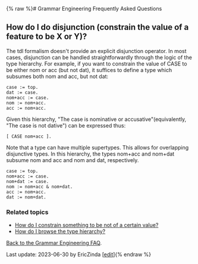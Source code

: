 {% raw %}# Grammar Engineering Frequently Asked Questions

## How do I do disjunction (constrain the value of a feature to be X or Y)?

The tdl formalism doesn't provide an explicit disjunction operator. In
most cases, disjunction can be handled straightforwardly through the
logic of the type hierarchy. For example, if you want to constrain the
value of CASE to be either nom or acc (but not dat), it suffices to
define a type which subsumes both nom and acc, but not dat:

    case := top.
    dat := case.
    nom+acc := case.
    nom := nom+acc.
    acc := nom+acc.

Given this hierarchy, "The case is nominative or
accusative"(equivalently, "The case is not dative") can be expressed
thus:

    [ CASE nom+acc ].

Note that a type can have multiple supertypes. This allows for
overlapping disjunctive types. In this hierarchy, the types nom+acc and
nom+dat subsume nom and acc and nom and dat, respectively.

    case := top.
    nom+acc := case.
    nom+dat := case.
    nom := nom+acc & nom+dat.
    acc := nom+acc.
    dat := nom+dat.

### Related topics

- [How do I constrain something to be not of a certain
value?](https://delph-in.github.io/docs/matrix/GeFaqNegValue)
- [How do I browse the type hierarchy?](https://delph-in.github.io/docs/matrix/GeFaqViewHierarchy)

[Back to the Grammar Engineering FAQ](https://delph-in.github.io/docs/matrix/GrammarEngineeringFAQ).

Last update: 2023-06-30 by EricZinda [[edit](https://github.com/delph-in/docs/wiki/GeFaqDisjunctiveValue/_edit)]{% endraw %}